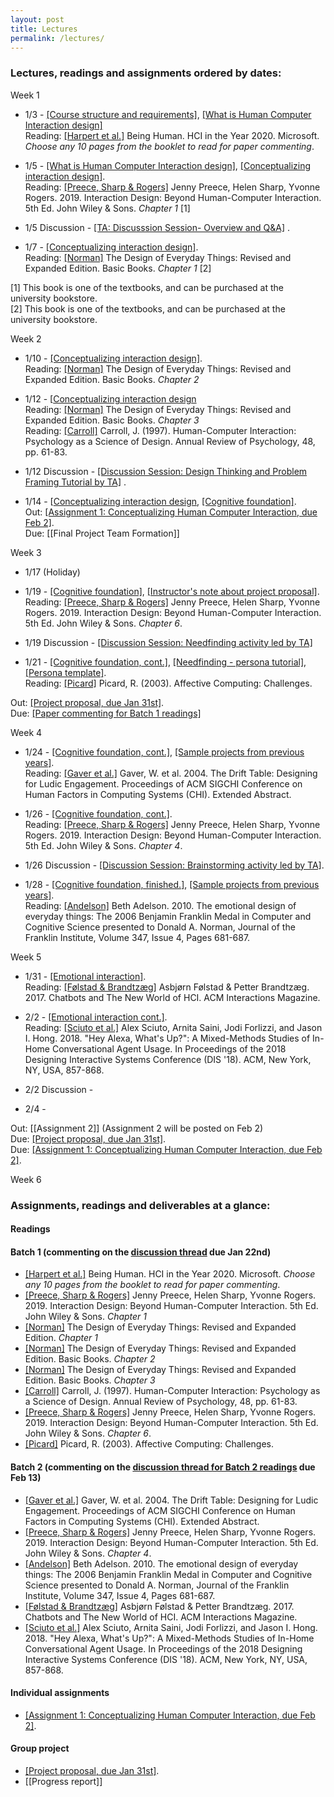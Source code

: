 ```yaml
---
layout: post
title: Lectures
permalink: /lectures/
---
```


### Lectures, readings and assignments ordered by dates:
Week 1  
- 1/3 - [[Course structure and requirements]](https://canvas.ucdavis.edu/courses/633616/files/folder/Lecture%20slides?preview=15218366), [[What is Human Computer Interaction design]](https://canvas.ucdavis.edu/courses/633616/files/folder/Lecture%20slides?preview=15218365)  
Reading:  [[Harpert et al.]](https://www.microsoft.com/en-us/research/uploads/prod/2019/03/beinghumana3-1.pdf) Being Human. HCI in the Year 2020. Microsoft. *Choose any 10 pages from the booklet to read for paper commenting*. 

- 1/5 - [[What is Human Computer Interaction design]](https://canvas.ucdavis.edu/courses/633616/files/folder/Lecture%20slides?preview=15218365), [[Conceptualizing interaction design]](https://canvas.ucdavis.edu/courses/633616/files/folder/Lecture%20slides?preview=15244803).  
Reading: [[Preece, Sharp & Rogers]](http://www.id-book.com/) Jenny Preece, Helen Sharp, Yvonne Rogers. 2019. Interaction Design: Beyond Human-Computer Interaction. 5th Ed. John Wiley & Sons.  *Chapter 1* [1]   

- 1/5 Discussion - [[TA: Discusssion Session- Overview and Q&A]](https://canvas.ucdavis.edu/courses/633616/files/folder/Discussion%20slides?preview=15240768) .

- 1/7 - [[Conceptualizing interaction design]](https://canvas.ucdavis.edu/courses/633616/files/folder/Lecture%20slides?preview=15244803).  
Reading: [[Norman]](https://www.basicbooks.com/titles/don-norman/the-design-of-everyday-things/9780465050659/) The Design of Everyday Things: Revised and Expanded Edition. Basic Books. *Chapter 1* [2]  

[1] This book is one of the textbooks, and can be purchased at the university bookstore.  
[2] This book is one of the textbooks, and can be purchased at the university bookstore.


Week 2
- 1/10 - [[Conceptualizing interaction design]](https://canvas.ucdavis.edu/courses/633616/files/folder/Lecture%20slides?preview=15244803).   
Reading: [[Norman]](https://www.basicbooks.com/titles/don-norman/the-design-of-everyday-things/9780465050659/) The Design of Everyday Things: Revised and Expanded Edition. Basic Books. *Chapter 2*         

- 1/12 - [[Conceptualizing interaction design](https://canvas.ucdavis.edu/courses/633616/files/folder/Lecture%20slides?preview=15244803)  
Reading: [[Norman]](https://www.basicbooks.com/titles/don-norman/the-design-of-everyday-things/9780465050659/) The Design of Everyday Things: Revised and Expanded Edition. Basic Books. *Chapter 3*      
Reading: [[Carroll]](https://canvas.ucdavis.edu/courses/633616/files/folder/Misc%20files?preview=15312695) Carroll, J. (1997). Human-Computer Interaction: Psychology as a Science of Design. Annual Review of Psychology, 48, pp. 61-83.      

- 1/12 Discussion - [[Discussion Session: Design Thinking and Problem Framing Tutorial by TA]](https://canvas.ucdavis.edu/courses/633616/files/folder/Discussion%20slides?preview=15295640) .   

- 1/14 - [[Conceptualizing interaction design](https://canvas.ucdavis.edu/courses/633616/files/folder/Lecture%20slides?preview=15244803),  [[Cognitive foundation]](https://canvas.ucdavis.edu/courses/633616/files/folder/Lecture%20slides?preview=15344336).   
Out: [[Assignment 1: Conceptualizing Human Computer Interaction, due Feb 2]](https://canvas.ucdavis.edu/courses/633616/assignments/820406).    
Due: [[Final Project Team Formation]]


Week 3
- 1/17 (Holiday)

- 1/19 - [[Cognitive foundation]](https://canvas.ucdavis.edu/courses/633616/files/folder/Lecture%20slides?preview=15344336), [[Instructor's note about project proposal]](https://canvas.ucdavis.edu/courses/633616/files/folder/Lecture%20slides?preview=15405416).   
Reading: [[Preece, Sharp & Rogers]](http://www.id-book.com/) Jenny Preece, Helen Sharp, Yvonne Rogers. 2019. Interaction Design: Beyond Human-Computer Interaction. 5th Ed. John Wiley & Sons.  *Chapter 6*.  

- 1/19 Discussion - [[Discussion Session: Needfinding activity led by TA]](https://canvas.ucdavis.edu/courses/633616/files/folder/Discussion%20slides?preview=15392515)  

- 1/21 -  [[Cognitive foundation, cont.]](https://canvas.ucdavis.edu/courses/633616/files/folder/Lecture%20slides?preview=15344336), [[Needfinding - persona tutorial]](https://canvas.ucdavis.edu/courses/633616/files/folder/Lecture%20slides?preview=15441255), [[Persona template]](https://www.interaction-design.org/literature/topics/personas).   
Reading: [[Picard]](https://affect.media.mit.edu/pdfs/03.picard.pdf) Picard, R. (2003). Affective Computing: Challenges.   

Out: [[Project proposal, due Jan 31st]](https://canvas.ucdavis.edu/courses/633616/assignments/820408).   
Due: [[Paper commenting for Batch 1 readings]](https://canvas.ucdavis.edu/courses/633616/discussion_topics/854174)  

Week 4
- 1/24 - [[Cognitive foundation, cont.]](https://canvas.ucdavis.edu/courses/633616/files/folder/Lecture%20slides?preview=15344336), [[Sample projects from previous years]](https://canvas.ucdavis.edu/courses/633616/files/folder/Lecture%20slides?preview=15479195).  
Reading: [[Gaver et al.]](https://canvas.ucdavis.edu/courses/633616/files/folder/Misc%20files?preview=15474362) Gaver, W. et al. 2004. The Drift Table: Designing for Ludic Engagement. Proceedings of ACM SIGCHI Conference on Human Factors in Computing Systems (CHI). Extended Abstract.   

- 1/26 - [[Cognitive foundation, cont.]](https://canvas.ucdavis.edu/courses/633616/files/folder/Lecture%20slides?preview=15344336).  
Reading: [[Preece, Sharp & Rogers]](http://www.id-book.com/) Jenny Preece, Helen Sharp, Yvonne Rogers. 2019. Interaction Design: Beyond Human-Computer Interaction. 5th Ed. John Wiley & Sons.  *Chapter 4*. 

- 1/26 Discussion - [[Discussion Session: Brainstorming activity led by TA]](https://canvas.ucdavis.edu/courses/633616/files/folder/Discussion%20slides?preview=15517471).  

- 1/28 - [[Cognitive foundation, finished.]](https://canvas.ucdavis.edu/courses/633616/files/folder/Lecture%20slides?preview=15344336), [[Sample projects from previous years]](https://canvas.ucdavis.edu/courses/633616/files/folder/Lecture%20slides?preview=15479195).    
Reading: [[Andelson]](https://canvas.ucdavis.edu/courses/633616/files/folder/Misc%20files?preview=15551134) Beth Adelson. 2010. The emotional design of everyday things: The 2006 Benjamin Franklin Medal in Computer and Cognitive Science presented to Donald A. Norman, Journal of the Franklin Institute, Volume 347, Issue 4, Pages 681-687.    

Week 5
- 1/31 - [[Emotional interaction]](https://canvas.ucdavis.edu/courses/633616/files/folder/Lecture%20slides?preview=15584458&sort=modified_at&order=desc).    
Reading: [[Følstad & Brandtzæg]](https://canvas.ucdavis.edu/courses/633616/files/folder/Misc%20files?preview=15578743) Asbjørn Følstad & Petter Brandtzæg. 2017. Chatbots and The New World of HCI. ACM Interactions Magazine.   

- 2/2 - [[Emotional interaction cont.]](https://canvas.ucdavis.edu/courses/633616/files/folder/Lecture%20slides?preview=15584458&sort=modified_at&order=desc).   
Reading: [[Sciuto et al.]](https://canvas.ucdavis.edu/courses/633616/files/folder/Misc%20files?preview=15578746) Alex Sciuto, Arnita Saini, Jodi Forlizzi, and Jason I. Hong. 2018. "Hey Alexa, What's Up?": A Mixed-Methods Studies of In-Home Conversational Agent Usage. In Proceedings of the 2018 Designing Interactive Systems Conference (DIS '18). ACM, New York, NY, USA, 857-868.  

- 2/2 Discussion - 

- 2/4 - 

Out: [[Assignment 2]] (Assignment 2 will be posted on Feb 2)  
Due: [[Project proposal, due Jan 31st]](https://canvas.ucdavis.edu/courses/633616/assignments/820408).   
Due: [[Assignment 1: Conceptualizing Human Computer Interaction, due Feb 2]](https://canvas.ucdavis.edu/courses/633616/assignments/820406).   

Week 6

### Assignments, readings and deliverables at a glance:

#### Readings
#### Batch 1 (commenting on the [discussion thread](https://canvas.ucdavis.edu/courses/633616/discussion_topics/854174) due Jan 22nd)
- [[Harpert et al.]](https://www.microsoft.com/en-us/research/uploads/prod/2019/03/beinghumana3-1.pdf) Being Human. HCI in the Year 2020. Microsoft. *Choose any 10 pages from the booklet to read for paper commenting*. 
- [[Preece, Sharp & Rogers]](http://www.id-book.com/) Jenny Preece, Helen Sharp, Yvonne Rogers. 2019. Interaction Design: Beyond Human-Computer Interaction. 5th Ed. John Wiley & Sons. *Chapter 1*
- [[Norman]](https://www.basicbooks.com/titles/don-norman/the-design-of-everyday-things/9780465050659/) The Design of Everyday Things: Revised and Expanded Edition. *Chapter 1*  
- [[Norman]](https://www.basicbooks.com/titles/don-norman/the-design-of-everyday-things/9780465050659/) The Design of Everyday Things: Revised and Expanded Edition. Basic Books. *Chapter 2*    
- [[Norman]](https://www.basicbooks.com/titles/don-norman/the-design-of-everyday-things/9780465050659/) The Design of Everyday Things: Revised and Expanded Edition. Basic Books. *Chapter 3*      
- [[Carroll]](https://canvas.ucdavis.edu/courses/633616/files/folder/Misc%20files?preview=15312695) Carroll, J. (1997). Human-Computer Interaction: Psychology as a Science of Design. Annual Review of Psychology, 48, pp. 61-83.      
- [[Preece, Sharp & Rogers]](http://www.id-book.com/) Jenny Preece, Helen Sharp, Yvonne Rogers. 2019. Interaction Design: Beyond Human-Computer Interaction. 5th Ed. John Wiley & Sons.  *Chapter 6*.  
- [[Picard]](https://affect.media.mit.edu/pdfs/03.picard.pdf) Picard, R. (2003). Affective Computing: Challenges.   

#### Batch 2 (commenting on the [discussion thread for Batch 2 readings](https://canvas.ucdavis.edu/courses/633616/discussion_topics/872948) due Feb 13)
- [[Gaver et al.]](https://canvas.ucdavis.edu/courses/633616/files/folder/Misc%20files?preview=15474362) Gaver, W. et al. 2004. The Drift Table: Designing for Ludic Engagement. Proceedings of ACM SIGCHI Conference on Human Factors in Computing Systems (CHI). Extended Abstract.   
- [[Preece, Sharp & Rogers]](http://www.id-book.com/) Jenny Preece, Helen Sharp, Yvonne Rogers. 2019. Interaction Design: Beyond Human-Computer Interaction. 5th Ed. John Wiley & Sons.  *Chapter 4*. 
- [[Andelson]](https://canvas.ucdavis.edu/courses/633616/files/folder/Misc%20files?preview=15551134) Beth Adelson. 2010. The emotional design of everyday things: The 2006 Benjamin Franklin Medal in Computer and Cognitive Science presented to Donald A. Norman, Journal of the Franklin Institute, Volume 347, Issue 4, Pages 681-687.    
- [[Følstad & Brandtzæg]](https://canvas.ucdavis.edu/courses/633616/files/folder/Misc%20files?preview=15578743) Asbjørn Følstad & Petter Brandtzæg. 2017. Chatbots and The New World of HCI. ACM Interactions Magazine.   
- [[Sciuto et al.]](https://canvas.ucdavis.edu/courses/633616/files/folder/Misc%20files?preview=15578746) Alex Sciuto, Arnita Saini, Jodi Forlizzi, and Jason I. Hong. 2018. "Hey Alexa, What's Up?": A Mixed-Methods Studies of In-Home Conversational Agent Usage. In Proceedings of the 2018 Designing Interactive Systems Conference (DIS '18). ACM, New York, NY, USA, 857-868.  


#### Individual assignments
- [[Assignment 1: Conceptualizing Human Computer Interaction, due Feb 2]](https://canvas.ucdavis.edu/courses/633616/assignments/820406).  


#### Group project
- [[Project proposal, due Jan 31st]](https://canvas.ucdavis.edu/courses/633616/assignments/820408). 
- [[Progress report]]
